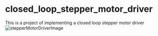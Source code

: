 # closed_loop_stepper_motor_driver
This is a project of implementing a closed loop stepper motor driver
![stepperMotorDriverImage](https://github.com/user-attachments/assets/d973c9a6-8cd8-4b93-a1ca-6a376f616073)
